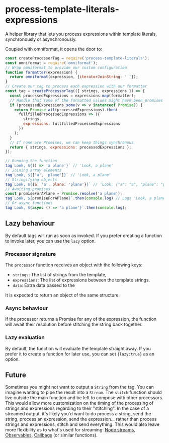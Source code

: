 process-template-literals-expressions
===

A helper library that lets you process expressions within template literals,
synchronously or asynchronously.

Coupled with omniformat, it opens the door to:

```js
const createProcessorTag = require('process-template-literals');
const omniformat = require('omniformat');
// Wrap omniformat to provide our custom configuration
function formatter(expression) {
  return omniformat(expression, {iteratorJoinString: ' '});
}
// Create our tag to process each expression with our formatter
const tag = createProcessorTag(({ strings, expressions }) => {
  const processedExpressions = expressions.map(formatter);
  // Handle that some of the formatted values might have been promises
  if (processedExpressions.some(v => v instanceof Promise)) {
    return Promise.all(processedExpressions).then(
      fullfilledProcessedExpressions => ({
        strings,
        expressions: fullfilledProcessedExpressions
      })
    );
  }
  // If none are Promises, we can keep things synchronous
  return { strings, expressions: processedExpressions };
});

// Running the function
tag`Look, ${() => 'a plane'}` // 'Look, a plane'
// Joining array elements
tag`Look, ${['a', 'plane']}` // 'Look, a plane'
// Stringifying objects
tag`Look, ${{a: 'a', plane: 'plane'}}` // 'Look, {"a": "a", "plane": "plane"}
// Awaiting promises
const promiseForAPlane = Promise.resolve('a plane');
tag`Look, ${promiseForAPlane}`.then(console.log) // Logs 'Look, a plane'
// Or async functions
tag`Look, ${async () => 'a plane'}`.then(console.log);
```

Lazy behaviour
---

By default tags will run as soon as invoked. If you prefer creating a function to invoke later, you can use the `lazy` option.

### Processor signature

The `processor` function receives an object with the following keys:

- `strings`: The list of strings from the template,
- `expressions`: The list of expressions between the template strings.
- `data`: Extra data passed to the

It is expected to return an object of the same structure.

### Async behaviour

If the processor returns a Promise for any of the expression,
the function will await their resolution before stitching
the string back together.

### Lazy evaluation

By default, the function will evaluate the template straight away. If you prefer it to create a function for later use, you can set `{lazy:true}` as an option.

Future
---

Sometimes you might not want to output a `String` from the tag. You can imagine wanting to pipe the result into a `Stream`. The `stitch` function should live outside the main function and be left to compose with other processors. This would allow more customization on the timing of the processing of strings and expressions regarding to their "stitching". In the case of a streamed output, it's likely you'd want to do process a string, send the string, process an expression, send the expression... rather than process strings and expressions, stitch and send everything. This would also leave more flexibility as to what's used for streaming: [Node streams][node-streams], [Observables], [Callbags] (or similar functions).

[callbags]: https://github.com/callbag/callbag
[observables]: http://reactivex.io/rxjs/class/es6/Observable.js~Observable.html
[node-streams]: https://nodejs.org/api/stream.html#stream_writable_cork